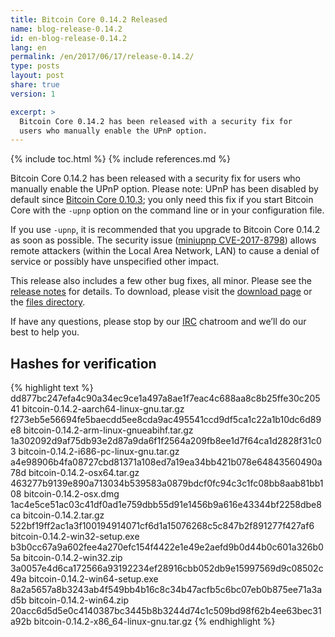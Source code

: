 ```yaml
---
title: Bitcoin Core 0.14.2 Released
name: blog-release-0.14.2
id: en-blog-release-0.14.2
lang: en
permalink: /en/2017/06/17/release-0.14.2/
type: posts
layout: post
share: true
version: 1

excerpt: >
  Bitcoin Core 0.14.2 has been released with a security fix for
  users who manually enable the UPnP option.
---
```

{% include toc.html %}
{% include references.md %}

Bitcoin Core 0.14.2 has been released with a security fix for
users who manually enable the UPnP option.  Please note: UPnP has been
disabled by default since [Bitcoin Core 0.10.3][]; you only need this
fix if you start Bitcoin Core with the `-upnp` option on the command
line or in your configuration file.

If you use `-upnp`, it is recommended that you upgrade to Bitcoin Core
0.14.2 as soon as possible.  The security issue ([miniupnp
CVE-2017-8798][]) allows remote attackers (within the Local Area
Network, LAN) to cause a denial of service or possibly have unspecified
other impact.

This release also includes a few other bug fixes, all minor.  Please see
the [release notes][] for details.  To download, please visit the
[download page][] or the [files directory][].

If have any questions, please stop by our [IRC][]
chatroom and we’ll do our best to help you.

## Hashes for verification

{% highlight text %}
dd877bc247efa4c90a34ec9ce1a497a8ae1f7eac4c688aa8c8b25ffe30c20541  bitcoin-0.14.2-aarch64-linux-gnu.tar.gz
f273eb5e56694fe5baecdd5ee8cda9ac495541ccd9df5ca1c22a1b10dc6d89e8  bitcoin-0.14.2-arm-linux-gnueabihf.tar.gz
1a302092d9af75db93e2d87a9da6f1f2564a209fb8ee1d7f64ca1d2828f31c03  bitcoin-0.14.2-i686-pc-linux-gnu.tar.gz
a4e98906b4fa08727cbd81371a108ed7a19ea34bb421b078e64843560490a78d  bitcoin-0.14.2-osx64.tar.gz
463277b9139e890a713034b539583a0879bdcf0fc94c3c1fc08bb8aab81bb108  bitcoin-0.14.2-osx.dmg
1ac4e5ce51ac03c41df0ad1e759dbb55d91e1456b9a616e43344bf2258dbe8ca  bitcoin-0.14.2.tar.gz
522bf19ff2ac1a3f100194914071cf6d1a15076268c5c847b2f891277f427af6  bitcoin-0.14.2-win32-setup.exe
b3b0cc67a9a602fee4a270efc154f4422e1e49e2aefd9b0d44b0c601a326b05a  bitcoin-0.14.2-win32.zip
3a0057e4d6ca172566a93192234ef28916cbb052db9e15997569d9c08502c49a  bitcoin-0.14.2-win64-setup.exe
8a2a5657a8b3243ab4f549bb4b16c8c34b47acfb5c6bc07eb0b875ee71a3ad5b  bitcoin-0.14.2-win64.zip
20acc6d5d5e0c4140387bc3445b8b3244d74c1c509bd98f62b4ee63bec31a92b  bitcoin-0.14.2-x86_64-linux-gnu.tar.gz
{% endhighlight %}


[Bitcoin Core 0.10.3]: https://bitcoin.org/en/release/v0.10.3#fix-buffer-overflow-in-bundled-upnp
[miniupnp CVE-2017-8798]: https://nvd.nist.gov/vuln/detail/CVE-2017-8798
[release notes]: /en/releases/0.14.2/
[IRC]: https://en.bitcoin.it/wiki/IRC_channels
[download page]: https://bitcoin.org/en/download
[files directory]: https://bitcoin.org/bin/bitcoin-core-0.14.2/
